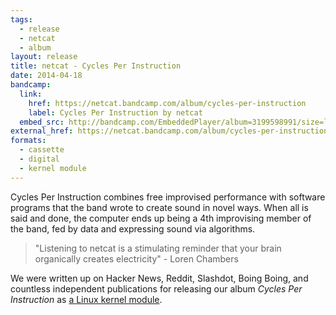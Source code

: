 ```yaml
---
tags:
  - release
  - netcat
  - album
layout: release
title: netcat - Cycles Per Instruction
date: 2014-04-18
bandcamp:
  link:
    href: https://netcat.bandcamp.com/album/cycles-per-instruction
    label: Cycles Per Instruction by netcat
  embed_src: http://bandcamp.com/EmbeddedPlayer/album=3199598991/size=large/bgcol=ffffff/linkcol=0687f5/tracklist=false/artwork=small/transparent=true/
external_href: https://netcat.bandcamp.com/album/cycles-per-instruction
formats:
  - cassette
  - digital
  - kernel module
---
```


Cycles Per Instruction combines free improvised performance with software
programs that the band wrote to create sound in novel ways. When all is said
and done, the computer ends up being a 4th improvising member of the band, fed
by data and expressing sound via algorithms.

> "Listening to netcat is a stimulating reminder that your brain organically creates electricity" - Loren Chambers

We were written up on Hacker News, Reddit, Slashdot, Boing Boing, and countless
independent publications for releasing our album <em>Cycles Per
Instruction</em> as [a Linux kernel
module](https://github.com/usrbinnc/netcat-cpi-kernel-module).
